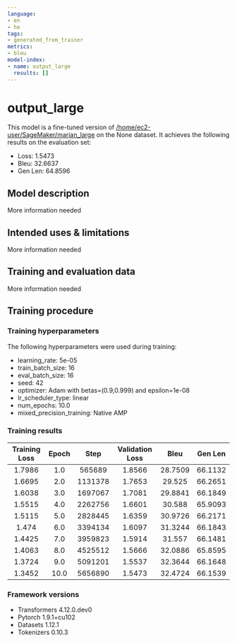 ```yaml
---
language:
- en
- he
tags:
- generated_from_trainer
metrics:
- bleu
model-index:
- name: output_large
  results: []
---
```


<!-- This model card has been generated automatically according to the information the Trainer had access to. You
should probably proofread and complete it, then remove this comment. -->

# output_large

This model is a fine-tuned version of [/home/ec2-user/SageMaker/marian_large](https://huggingface.co//home/ec2-user/SageMaker/marian_large) on the None dataset.
It achieves the following results on the evaluation set:
- Loss: 1.5473
- Bleu: 32.6637
- Gen Len: 64.8596

## Model description

More information needed

## Intended uses & limitations

More information needed

## Training and evaluation data

More information needed

## Training procedure

### Training hyperparameters

The following hyperparameters were used during training:
- learning_rate: 5e-05
- train_batch_size: 16
- eval_batch_size: 16
- seed: 42
- optimizer: Adam with betas=(0.9,0.999) and epsilon=1e-08
- lr_scheduler_type: linear
- num_epochs: 10.0
- mixed_precision_training: Native AMP

### Training results

| Training Loss | Epoch | Step    | Validation Loss | Bleu    | Gen Len |
|:-------------:|:-----:|:-------:|:---------------:|:-------:|:-------:|
| 1.7986        | 1.0   | 565689  | 1.8566          | 28.7509 | 66.1132 |
| 1.6695        | 2.0   | 1131378 | 1.7653          | 29.525  | 66.2651 |
| 1.6038        | 3.0   | 1697067 | 1.7081          | 29.8841 | 66.1849 |
| 1.5515        | 4.0   | 2262756 | 1.6601          | 30.588  | 65.9093 |
| 1.5115        | 5.0   | 2828445 | 1.6359          | 30.9726 | 66.2171 |
| 1.474         | 6.0   | 3394134 | 1.6097          | 31.3244 | 66.1843 |
| 1.4425        | 7.0   | 3959823 | 1.5914          | 31.557  | 66.1481 |
| 1.4063        | 8.0   | 4525512 | 1.5666          | 32.0886 | 65.8595 |
| 1.3724        | 9.0   | 5091201 | 1.5537          | 32.3644 | 66.1648 |
| 1.3452        | 10.0  | 5656890 | 1.5473          | 32.4724 | 66.1539 |


### Framework versions

- Transformers 4.12.0.dev0
- Pytorch 1.9.1+cu102
- Datasets 1.12.1
- Tokenizers 0.10.3
